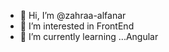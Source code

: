 - 👋 Hi, I’m @zahraa-alfanar
- 👀 I’m interested in FrontEnd
- 🌱 I’m currently learning ...Angular

<!---
zahraa-alfanar/zahraa-alfanar is a ✨ special ✨ repository because its `README.md` (this file) appears on your GitHub profile.
You can click the Preview link to take a look at your changes.
--->
